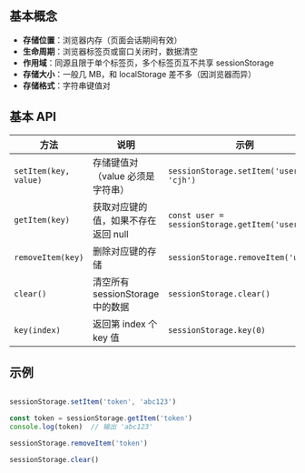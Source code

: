 ## 基本概念

- **存储位置**：浏览器内存（页面会话期间有效）
- **生命周期**：浏览器标签页或窗口关闭时，数据清空
- **作用域**：同源且限于单个标签页，多个标签页互不共享 sessionStorage
- **存储大小**：一般几 MB，和 localStorage 差不多（因浏览器而异）
- **存储格式**：字符串键值对

## 基本 API

| 方法                  | 说明                                | 示例                                          |
| --------------------- | ----------------------------------- | --------------------------------------------- |
| `setItem(key, value)` | 存储键值对（value 必须是字符串）    | `sessionStorage.setItem('user', 'cjh')`       |
| `getItem(key)`        | 获取对应键的值，如果不存在返回 null | `const user = sessionStorage.getItem('user')` |
| `removeItem(key)`     | 删除对应键的存储                    | `sessionStorage.removeItem('user')`           |
| `clear()`             | 清空所有 sessionStorage 中的数据    | `sessionStorage.clear()`                      |
| `key(index)`          | 返回第 index 个 key 值              | `sessionStorage.key(0)`                       |

## 示例

```ts

sessionStorage.setItem('token', 'abc123')

const token = sessionStorage.getItem('token')
console.log(token)  // 输出 'abc123'

sessionStorage.removeItem('token')

sessionStorage.clear()
```


